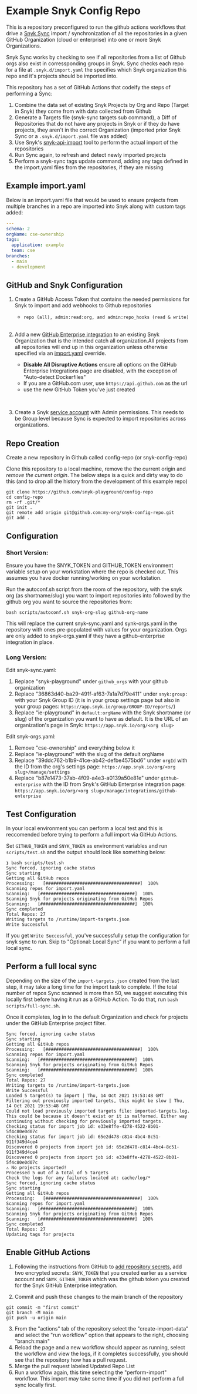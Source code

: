 # Example Snyk Config Repo

This is a repository preconfigured to run the github actions workflows that drive a [Snyk Sync](https://github.com/snyk-playground/snyk-sync) import / synchronization of all the repositories in a given GitHub Organization (cloud or enterprise) into one or more Snyk Organizations.

Snyk Sync works by checking to see if all repositories from a list of Github orgs also exist in corressponding groups in Snyk. Sync checks each repo for a file at `.snyk.d/import.yaml` the specifies which Snyk organization this repo and it's projects should be imported into.

This repository has a set of GitHub Actions that codeify the steps of performing a Sync:

1. Combine the data set of existing Snyk Projects by Org and Repo (Target in Snyk) they come from with data collected from Github
2. Generate a Targets file (snyk-sync targets sub command), a Diff of Repositories that do not have any projects in Snyk or if they do have projects, they aren't in the correct Organization (imported prior Snyk Sync or a `.snyk.d/import.yaml` file was added)
3. Use Snyk's [snyk-api-import](https://github.com/snyk-tech-services/snyk-api-import) tool to perform the actual import of the repositories
4. Run Sync again, to refresh and detect newly imported projects
5. Perform a snyk-sync tags update command, adding any tags defined in the import.yaml files from the repositories, if they are missing

## Example import.yaml

Below is an import.yaml file that would be used to ensure projects from multiple branches in a repo are imported into Snyk along with custom tags added:

```yaml
---
schema: 2
orgName: cse-ownership
tags:
  application: example
  team: cse
branches:
  - main
  - development
```

## GitHub and Snyk Configuration

1. Create a GitHub Access Token that contains the needed permissions for Snyk to import and add webhooks to Github repositories

   - `repo (all), admin:read:org, and admin:repo_hooks (read & write)`

    <br>

2. Add a new [GitHub Enterprise integration](https://docs.snyk.io/features/integrations/git-repository-scm-integrations/github-enterprise-integration) to an existing Snyk Organization that is the intended catch all organization.All projects from all repositories will end up in this organization unless otherwise specified via an [import.yaml](https://github.com/snyk-playground/org-project-import/blob/main/.snyk.d/import.yaml) override.

   - **Disable All Disruptive Actions** ensure all options on the GitHub Enterprise Integrations page are disabled, with the exception of "Auto-detect Dockerfiles"
   - If you are a GitHub.com user, use `https://api.github.com` as the url
   - use the new GitHub Token you've just created

<br>

3. Create a Snyk [service account](https://docs.snyk.io/features/integrations/managing-integrations/service-accounts#set-up-a-service-account) with Admin permissions. This needs to be Group level because Sync is expected to import repositories across organizations.

## Repo Creation

Create a new repository in Github called config-repo (or snyk-config-repo)

Clone this repository to a local machine, remove the the current origin and _remove the current origin_. The below steps is a quick and dirty way to do this (and to drop all the history from the development of this example repo)

```
git clone https://github.com/snyk-playground/config-repo
cd config-repo
rm -rf .git/*
git init .
git remote add origin git@github.com:my-org/snyk-config-repo.git
git add .
```

## Configuration

### Short Version:

Ensure you have the SNYK_TOKEN and GITHUB_TOKEN environment variable setup on your workstation where the repo is checked out. This assumes you have docker running/working on your workstation.

Run the autoconf.sh script from the room of the repository, with the snyk org (as shortname/slug) you want to import repositories into followed by the github org you want to source the repositories from:

`bash scripts/autoconf.sh snyk-org-slug github-org-name`

This will replace the current snyk-sync.yaml and synk-orgs.yaml in the repository with ones pre-populated with values for your organization. Orgs are only added to snyk-orgs.yaml if they have a github-enterprise integration in place.

### Long Version:

Edit snyk-sync.yaml:

1. Replace "snyk-playground" under `github_orgs` with your github organization
2. Replace "36863d40-ba29-491f-af63-7a1a7d79e411" under `snyk:group:` with your Snyk Group ID (it is in your group settings page but also in your group pages: `https://app.snyk.io/group/GROUP-ID/reports/`)
3. Replace "ie-playground" in `default:orgName` with the Snyk shortname (or slug) of the organization you want to have as default. It is the URL of an organization's page in Snyk: `https://app.snyk.io/org/<org slug>`

Edit snyk-orgs.yaml:

1. Remove "cse-ownership" and everything below it
2. Replace "ie-playground" with the slug of the default orgName
3. Replace "39ddc762-b1b9-41ce-ab42-defbe4575bd6" under `orgId` with the ID from the org's settings page: `https://app.snyk.io/org/<org slug>/manage/settings`
4. Replace "b87e1473-37ab-4f09-a4e3-a0139a50e81e" under `github-enterprise` with the ID from Snyk's GitHub Enterprise integration page: `https://app.snyk.io/org/<org slug>/manage/integrations/github-enterprise`

## Test Configuration

In your local environment you can perform a local test and this is reccomended before trying to perform a full import via GitHub Actions.

Set `GITHUB_TOKEN` and `SNYK_TOKEN` as environment variables and run `scripts/test.sh` and the output should look like something below:

```
❯ bash scripts/test.sh
Sync forced, ignoring cache status
Sync starting
Getting all GitHub repos
Processing:   [####################################]  100%
Scanning repos for import.yaml
Scanning:   [####################################]  100%
Scanning Snyk for projects originating from GitHub Repos
Scanning:   [####################################]  100%
Sync completed
Total Repos: 27
Writing targets to /runtime/import-targets.json
Write Successful
```

If you get `Write Successful`, you've successfully setup the configuration for snyk sync to run. Skip to "Optional: Local Sync" if you want to perform a full local sync.

## Perform a full local sync

Depending on the size of the `import-targets.json` created from the last step, it may take a long time for the import task to complete. If the total number of repos Sync scanned is more than 50, we suggest executing this locally first before having it run as a GitHub Action. To do that, run `bash scripts/full-sync.sh`.

Once it completes, log in to the default Organization and check for projects under the GitHub Enterprise project filter.

```
Sync forced, ignoring cache status
Sync starting
Getting all GitHub repos
Processing:   [####################################]  100%
Scanning repos for import.yaml
Scanning:   [####################################]  100%
Scanning Snyk for projects originating from GitHub Repos
Scanning:   [####################################]  100%
Sync completed
Total Repos: 27
Writing targets to /runtime/import-targets.json
Write Successful
Loaded 5 target(s) to import | Thu, 14 Oct 2021 19:53:48 GMT
Filtering out previously imported targets, this might be slow | Thu, 14 Oct 2021 19:53:48 GMT
Could not load previously imported targets file: imported-targets.log.
This could be because it doesn't exist or it is malformed. Either way continuing without checking for previously imported targets.
Checking status for import job id: e33e8ffe-4278-4522-8b01-5f4c80e0d07c
Checking status for import job id: 65e2d478-c814-4bc4-8c51-911f349d4ce4
Discovered 0 projects from import job id: 65e2d478-c814-4bc4-8c51-911f349d4ce4
Discovered 0 projects from import job id: e33e8ffe-4278-4522-8b01-5f4c80e0d07c
⚠ No projects imported!
Processed 5 out of a total of 5 targets
Check the logs for any failures located at: cache/log/*
Sync forced, ignoring cache status
Sync starting
Getting all GitHub repos
Processing:   [####################################]  100%
Scanning repos for import.yaml
Scanning:   [####################################]  100%
Scanning Snyk for projects originating from GitHub Repos
Scanning:   [####################################]  100%
Sync completed
Total Repos: 27
Updating tags for projects
```

## Enable GitHub Actions

1. Following the instructions from GitHub to [add repository secrets](https://docs.github.com/en/actions/security-guides/encrypted-secrets#creating-encrypted-secrets-for-a-repository), add two encrypted secrets: `SNYK_TOKEN` that you created earlier as a service account and `SNYK_GITHUB_TOKEN` which was the github token you created for the Snyk GitHub Enterprise integration.

2. Commit and push these changes to the main branch of the repository

```
git commit -m "first commit"
git branch -M main
git push -u origin main
```

3. From the "actions" tab of the repository select the "create-import-data" and select the "run workflow" option that appears to the right, choosing "branch:main"
4. Reload the page and a new workflow should appear as running, select the workflow and view the logs, if it completes successfully, you should see that the repository how has a pull request.
5. Merge the pull request labeled Updated Repo List
6. Run a workflow again, this time selecting the "perform-import" workflow. This import may take some time if you did not perform a full sync locally first.
